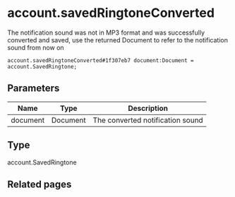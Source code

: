 # account.savedRingtoneConverted
The notification sound was not in MP3 format and was successfully converted and saved, use the returned Document to refer to the notification sound from now on

```
account.savedRingtoneConverted#1f307eb7 document:Document = account.SavedRingtone;
```

## Parameters
| Name | Type | Description |
| ---- | :----: | ----------- |
| document | Document | The converted notification sound |


## Type
account.SavedRingtone

## Related pages
